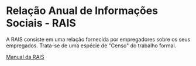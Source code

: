 # Relação Anual de Informações Sociais - RAIS

A RAIS consiste em uma relação fornecida por empregadores sobre os seus empregados. Trata-se de uma espécie de "Censo" do trabalho formal. 

[Manual da RAIS](http://www.rais.gov.br/sitio/rais_ftp/ManualRAIS2018.pdf)

